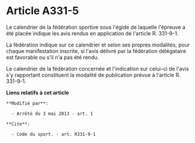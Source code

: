 # Article A331-5

Le calendrier de la fédération sportive sous l'égide de laquelle l'épreuve a été placée indique les avis rendus en
application de l'article R. 331-9-1. 

La fédération indique sur ce calendrier et selon ses propres modalités, pour chaque manifestation inscrite, si l'avis délivré
par la fédération délégataire est favorable ou s'il n'a pas été rendu. 

Le calendrier de la fédération concernée et l'indication sur celui-ci de l'avis s'y rapportant constituent la modalité de
publication prévue à l'article R. 331-9-1.

**Liens relatifs à cet article**

	**Modifié par**:

	  - Arrêté du 3 mai 2013 - art. 1

	**Cite**:

	  - Code du sport. - art. R331-9-1
